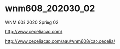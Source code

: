 # wnm608_202030_02
WNM 608 2020 Spring 02

http://www.ceceliacao.com/

http://www.ceceliacao.com/aau/wnm608/cao.cecelia/
